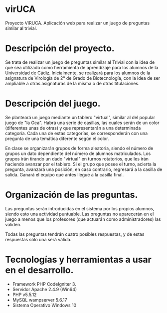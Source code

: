 
# virUCA
Proyecto VIRUCA. Aplicación web para realizar un juego de preguntas similar al trivial.

# Descripción del proyecto.
Se trata de realizar un juego de preguntas similar al Trivial con la idea de que sea utilizado como herramienta de aprendizaje para los alumnos de la Universidad de Cádiz. Inicialmente, se realizará para los alumnos de la asignatura de Virología de 2º de Grado de Biotecnología, con la idea de ser ampliable a otras asignaturas de la misma o de otras titulaciones.

# Descripción del juego.
Se planteará un juego mediante un tablero "virtual", similar al del popular juego de "la Oca". Habrá una serie de casillas, las cuales serán de un color (diferentes unas de otras) y que representarán a una determinada categoría. Cada una de estas categorías, se corresponderán con una pregunta de una temática diferente según el color.

En clase se organizarán grupos de forma aleatoria, siendo el número de grupos un dato dependiente del número de alumnos matriculados. Los grupos irán tirando un dado "virtual" en turnos rotatorios, que les irán haciendo avanzar por el tablero. Si el grupo que posee el turno, acierta la pregunta, avanzará una posición, en caso contrario, regresará a la casilla de salida. Ganará el equipo que antes llegue a la casilla final.

# Organización de las preguntas.
Las preguntas serán introducidas en el sistema por los propios alumnos, siendo esto una actividad puntuable. Las preguntas no aparecerán en el juego a menos que los profesores (que actuarán como administradores) las validen. 

Todas las preguntas tendrán cuatro posibles respuestas, y de estas respuestas sólo una será válida.

# Tecnologías y herramientas a usar en el desarrollo.

* Framework PHP CodeIgniter 3.
* Servidor Apache 2.4.9 (Win64)
* PHP v5.5.12
* MySQL wampserver 5.6.17
* Sistema Operativo Windows 10

